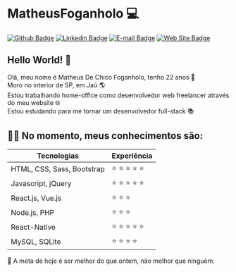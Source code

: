 # MatheusFoganholo :computer:

[![Github Badge](https://img.shields.io/badge/-Github-000?style=flat-square&logo=Github&logoColor=white&link=https://github.com/joaoazevedoJS)](https://github.com/MatheusFoganholo)
[![Linkedin Badge](https://img.shields.io/badge/-LinkedIn-blue?style=flat-square&logo=Linkedin&logoColor=white&link=https://www.linkedin.com/in/joaoazevedojs)](https://www.linkedin.com/in/MatheusFoganholo)
[![E-mail Badge](https://img.shields.io/badge/-E--mail-c14438?style=flat-square&logo=Gmail&logoColor=white&link=mailto:contato@joaoazevedojs.com.br)](mailto:contato@matheusfoganholo.com.br)
[![Web Site Badge](https://img.shields.io/badge/-Web%20Site-4285F4?style=flat-square&logo=Google%20Chrome&logoColor=white&link=https://www.joaoazevedojs.com.br)](https://www.matheusfoganholo.com.br)

## Hello World! :wave:
Olá, meu nome é Matheus De Chico Foganholo, tenho 22 anos 📅<br/>
Moro no interior de SP, em Jaú 🌎<br/>
Estou trabalhando home-office como desenvolvedor web freelancer através do meu website 🌐<br/>
Estou estudando para me tornar um desenvolvedor full-stack 📚

## :man_technologist: No momento, meus conhecimentos são: 

| Tecnologias | Experiência |
| - | - |
| HTML, CSS, Sass, Bootstrap | :star: :star: :star: :star: :star: | 
| Javascript, jQuery | :star: :star: :star: :star: :star: |
| React.js, Vue.js | :star: :star: :star: |
| Node.js, PHP | :star: :star: :star: |
| React-Native | :star: :star: :star: :star: :star: |
| MySQL, SQLite | :star: :star: :star: :star: |

🚀 A meta de hoje é ser melhor do que ontem, não melhor que ninguém.
